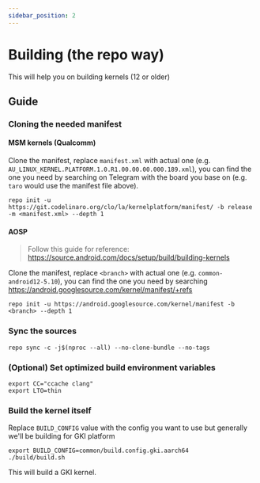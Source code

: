 ```yaml
---
sidebar_position: 2
---
```

# Building (the repo way)

This will help you on building kernels (12 or older)

## Guide

### Cloning the needed manifest

#### MSM kernels (Qualcomm)
Clone the manifest, replace `manifest.xml` with actual one (e.g. `AU_LINUX_KERNEL.PLATFORM.1.0.R1.00.00.00.000.189.xml`), you can find the one you need by searching
on Telegram with the board you base on (e.g. `taro` would use the manifest file above).

```
repo init -u https://git.codelinaro.org/clo/la/kernelplatform/manifest/ -b release -m <manifest.xml> --depth 1
```

#### AOSP

> Follow this guide for reference: https://source.android.com/docs/setup/build/building-kernels

Clone the manifest, replace `<branch>` with actual one (e.g. `common-android12-5.10`), you can find the one you need by searching https://android.googlesource.com/kernel/manifest/+refs

```
repo init -u https://android.googlesource.com/kernel/manifest -b <branch> --depth 1
```

### Sync the sources

```
repo sync -c -j$(nproc --all) --no-clone-bundle --no-tags
```

### (Optional) Set optimized build environment variables

```
export CC="ccache clang"
export LTO=thin
```

### Build the kernel itself

Replace `BUILD_CONFIG` value with the config you want to use but generally we'll be building for GKI platform

```
export BUILD_CONFIG=common/build.config.gki.aarch64
./build/build.sh
```

This will build a GKI kernel.

